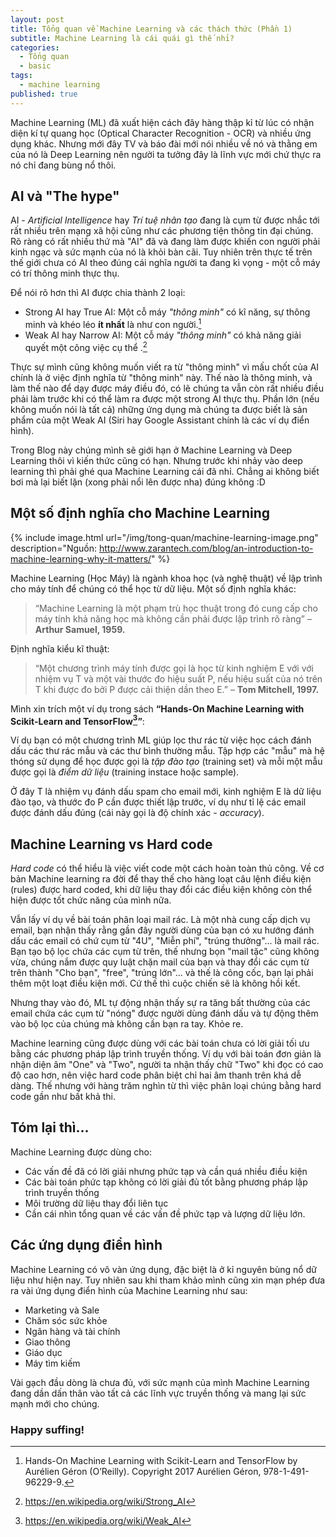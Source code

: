 ```yaml
---
layout: post
title: Tổng quan về Machine Learning và các thách thức (Phần 1)
subtitle: Machine Learning là cái quái gì thế nhỉ?
categories:
  - Tổng quan
  - basic
tags:
  - machine learning
published: true
---
```

Machine Learning (ML) đã xuất hiện cách đây hàng thập kỉ từ lúc có nhận diện kí tự quang học (Optical Character Recognition - OCR) và nhiều ứng dụng khác. Nhưng mới đây TV và báo đài mới nói nhiều về nó và thằng em của nó là Deep Learning nên người ta tưởng đây là lĩnh vực mới  chứ thực ra nó chỉ đang bùng nổ thôi.

## AI và "The hype"

AI - *Artificial Intelligence* hay *Trí tuệ nhân tạo* đang là cụm từ được nhắc tới rất nhiều trên mạng xã hội cũng như các phương tiện thông tin đại chúng. Rõ ràng có rất nhiều thứ mà "AI" đã và đang làm được khiến con người phải kinh ngạc và sức mạnh của nó là khỏi bàn cãi. Tuy nhiên trên thực tế trên thế giới chưa có AI theo đúng cái nghĩa người ta đang kì vọng - một cỗ máy có trí thông minh thực thụ.

Để nói rõ hơn thì AI được chia thành 2 loại:
  - Strong AI hay True AI: Một cỗ máy *"thông minh"* có kĩ năng, sự thông minh và khéo léo **ít nhất** là như con người.[^1]
  - Weak AI hay Narrow AI: Một cỗ máy *"thông minh"* có khả năng giải quyết một công việc cụ thể .[^2]

Thực sự mình cũng không muốn viết ra từ "thông minh" vì mấu chốt của AI chính là ở việc định nghĩa từ "thông minh" này. Thế nào là thông minh, và làm thế nào để dạy được máy điều đó, có lẽ chúng ta vẫn còn rất nhiều điều phải làm trước khi có thể làm ra được một strong AI thực thụ. Phần lớn (nếu không muốn nói là tất cả) những ứng dụng mà chúng ta được biết là sản phẩm của một Weak AI (Siri hay Google Assistant chính là các ví dụ điển hình). 

Trong Blog này chúng mình sẽ giới hạn ở Machine Learning và Deep Learning thôi vì kiến thức cũng có hạn. Nhưng trước khi nhảy vào deep learning thì phải ghé qua Machine Learning cái đã nhỉ. Chẳng ai không biết bơi mà lại biết lặn (xong phải nổi lên được nha) đúng không :D

## Một số định nghĩa cho Machine Learning

{% include image.html url="/img/tong-quan/machine-learning-image.png" description="Nguồn: http://www.zarantech.com/blog/an-introduction-to-machine-learning-why-it-matters/" %}

<!-- ![Nguồn: http://www.zarantech.com/blog/an-introduction-to-machine-learning-why-it-matters/](/img/tong-quan/machine-learning-image.png) -->

Machine Learning (Học Máy) là ngành khoa học (và nghệ thuật) về lập trình cho máy tính để chúng có thể học từ dữ liệu.
Một số định nghĩa khác:
> “Machine Learning là một phạm trù học thuật trong đó cung cấp cho máy tính khả năng học mà không cần phải được lập trình rõ ràng” – **Arthur Samuel, 1959.**

Định nghĩa kiểu kĩ thuật:

> “Một chương trình máy tính được gọi là học từ kinh nghiệm E với với nhiệm vụ T và một vài thước đo hiệu suất P, nếu hiệu suất của nó trên T khi được đo bởi P được cải thiện dần theo E.” – **Tom Mitchell, 1997.**

Mình xin trích một ví dụ trong sách **“Hands-On Machine Learning with Scikit-Learn and TensorFlow[^3]”**:

Ví dụ bạn có một chương trình ML giúp lọc thư rác từ việc học cách đánh dấu các thư rác mẫu và các thư bình thường mẫu. Tập hợp các "mẫu" mà hệ thóng sử dụng để học được gọi là *tập đào tạo* (training set) và mỗi một mẫu được gọi là *điểm dữ liệu* (training instace hoặc sample).

Ở đây T là nhiệm vụ đánh dấu spam cho email mới, kinh nghiệm E là dữ liệu đào tạo, và thước đo P cần được thiết lập trước, ví dụ như tỉ lệ các email được đánh dấu đúng (cái này gọi là độ chính xác - *accuracy*).

## Machine Learning vs Hard code

*Hard code* có thể hiểu là việc viết code một cách hoàn toàn thủ công. Về cơ bản Machine learning ra đời để thay thế cho hàng loạt câu lệnh điều kiện (rules) được hard coded, khi dữ liệu thay đổi các điều kiện không còn thể hiện được tốt chức năng của mình nữa.

Vẫn lấy ví dụ về bài toán phân loại mail rác. Là một nhà cung cấp dịch vụ email, bạn nhận thấy rằng gần đây người dùng của bạn có xu hướng đánh dấu các email có chứ cụm từ "4U", "Miễn phí", "trúng thưởng"... là mail rác. Bạn tạo bộ lọc chứa các cụm từ trên, thế nhưng bọn "mail tặc" cũng không vừa, chúng nắm được quy luật chặn mail của bạn và thay đổi các cụm từ trên thành "Cho bạn", "free", "trúng lớn"... và thế là công cốc, bạn lại phải thêm một loạt điều kiện mới. Cứ thế thì cuộc chiến sẽ là không hồi kết.

Nhưng thay vào đó, ML tự động nhận thấy sự ra tăng bất thường của các email chứa các cụm từ "nóng" được người dùng đánh dấu và tự động thêm vào bộ lọc của chúng mà không cần bạn ra tay. Khỏe re.

Machine learning cũng được dùng với các bài toán chưa có lời giải tối ưu bằng các phương pháp lập trình truyền thống. Ví dụ với bài toán đơn giản là nhận diện âm "One" và "Two", người ta nhận thấy chữ "Two" khi đọc có cao độ cao hơn, nên việc hard code phân biệt chỉ hai âm thanh trên khá dễ dàng. Thế nhưng với hàng trăm nghìn từ thì việc phân loại chúng bằng hard code gần như bất khả thi.

## Tóm lại thì...
Machine Learning được dùng cho:
  - Các vấn đề đã có lời giải nhưng phức tạp và cần quá nhiều điều kiện
  - Các bài toán phức tạp không có lời giải đủ tốt bằng phương pháp lập trình truyền thống
  - Môi trường dữ liệu thay đổi liên tục
  - Cần cái nhìn tổng quan về các vấn đề phức tạp và lượng dữ liệu lớn.

## Các ứng dụng điển hình
Machine Learning có vô vàn ứng dụng, đặc biệt là ở kỉ nguyên bùng nổ dữ liệu như hiện nay. Tuy nhiên sau khi tham khảo mình cũng xin mạn phép đưa ra vài ứng dụng điển hình của Machine Learning như sau:
- Marketing và Sale
- Chăm sóc sức khỏe
- Ngân hàng và tài chính
- Giao thông
- Giáo dục
- Máy tìm kiếm

Vài gạch đầu dòng là chưa đủ, với sức mạnh của mình Machine Learning đang dần dấn thân vào tất cả các lĩnh vực truyền thống và mang lại sức mạnh mới cho chúng.

### Happy suffing!

[^1]: Hands-On Machine Learning with Scikit-Learn and TensorFlow by Aurélien Géron (O’Reilly). Copyright 2017 Aurélien Géron, 978-1-491-96229-9.
[^2]: https://en.wikipedia.org/wiki/Strong_AI
[^3]: https://en.wikipedia.org/wiki/Weak_AI